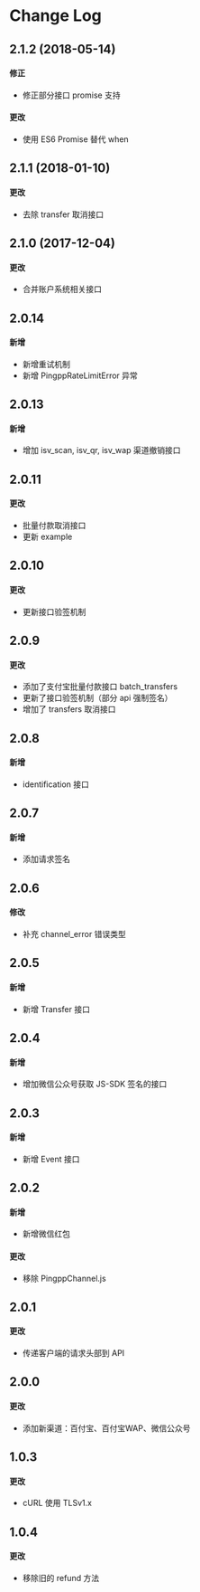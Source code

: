 # Change Log


## 2.1.2 (2018-05-14)
#### 修正
- 修正部分接口 promise 支持

#### 更改
- 使用 ES6 Promise 替代 when

## 2.1.1 (2018-01-10)
#### 更改
- 去除 transfer 取消接口

## 2.1.0 (2017-12-04)
#### 更改
- 合并账户系统相关接口

## 2.0.14
#### 新增
- 新增重试机制
- 新增 PingppRateLimitError 异常

## 2.0.13
#### 新增
- 增加 isv_scan, isv_qr, isv_wap 渠道撤销接口

## 2.0.11
#### 更改
- 批量付款取消接口
- 更新 example

## 2.0.10
#### 更改
- 更新接口验签机制

## 2.0.9
#### 更改
  - 添加了支付宝批量付款接口 batch_transfers
  - 更新了接口验签机制（部分 api 强制签名）
  - 增加了 transfers 取消接口

## 2.0.8
#### 新增
- identification 接口

## 2.0.7
#### 新增
- 添加请求签名

## 2.0.6
#### 修改
- 补充 channel_error 错误类型

## 2.0.5
#### 新增
- 新增 Transfer 接口

## 2.0.4
#### 新增
- 增加微信公众号获取 JS-SDK 签名的接口

## 2.0.3
#### 新增
- 新增 Event 接口

## 2.0.2
#### 新增
- 新增微信红包
#### 更改
- 移除 PingppChannel.js

## 2.0.1
#### 更改
- 传递客户端的请求头部到 API

## 2.0.0
#### 更改
- 添加新渠道：百付宝、百付宝WAP、微信公众号

## 1.0.3
#### 更改
- cURL 使用 TLSv1.x

## 1.0.4
#### 更改
- 移除旧的 refund 方法
